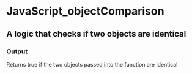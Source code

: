 # JavaScript_objectComparison
## A logic that checks if two objects are identical
### Output
Returns true if the two objects passed into the function are identical
